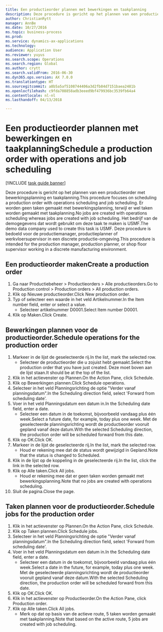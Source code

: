 ```yaml
--- 
title: Een productieorder plannen met bewerkingen en taakplanning
description: Deze procedure is gericht op het plannen van een productieorder met bewerkingsplanning en taakplanning.
author: ChristianRytt
manager: AnnBe
ms.date: 10/27/2016
ms.topic: business-process
ms.prod: 
ms.service: dynamics-ax-applications
ms.technology: 
audience: Application User
ms.reviewer: yuyus
ms.search.scope: Operations
ms.search.region: Global
ms.author: crytt
ms.search.validFrom: 2016-06-30
ms.dyn365.ops.version: AX 7.0.0
ms.translationtype: HT
ms.sourcegitcommit: a8b5a5af5108744406a3d2fb84d7151baea2481b
ms.openlocfilehash: c9fda708858adb3eeed9bf479936bc3539fb64a4
ms.contentlocale: nl-nl
ms.lasthandoff: 04/13/2018

---
```

# <a name="schedule-a-production-order-with-operations-and-job-scheduling"></a><span data-ttu-id="7245b-103">Een productieorder plannen met bewerkingen en taakplanning</span><span class="sxs-lookup"><span data-stu-id="7245b-103">Schedule a production order with operations and job scheduling</span></span>

[!INCLUDE [task guide banner](../../includes/task-guide-banner.md)]

<span data-ttu-id="7245b-104">Deze procedure is gericht op het plannen van een productieorder met bewerkingsplanning en taakplanning.</span><span class="sxs-lookup"><span data-stu-id="7245b-104">This procedure focuses on scheduling a production order with operations scheduling and job scheduling.</span></span> <span data-ttu-id="7245b-105">Er worden geen taken gemaakt met bewerkingsplanning, terwijl er wel taken worden gemaakt met taakplanning.</span><span class="sxs-lookup"><span data-stu-id="7245b-105">No jobs are created with operations scheduling whereas jobs are created with job scheduling.</span></span> <span data-ttu-id="7245b-106">Het bedrijf van de demogegevens dat wordt gebruikt om deze taak te maken is USMF.</span><span class="sxs-lookup"><span data-stu-id="7245b-106">The demo data company used to create this task is USMF.</span></span> <span data-ttu-id="7245b-107">Deze procedure is bedoeld voor de productiemanager, productieplanner of werkvloersupervisor in een discrete productie-omgeving.</span><span class="sxs-lookup"><span data-stu-id="7245b-107">This procedure is intended for the production manager, production planner, or shop floor supervisor working in a discrete manufacturing environment.</span></span>


## <a name="create-a-production-order"></a><span data-ttu-id="7245b-108">Een productieorder maken</span><span class="sxs-lookup"><span data-stu-id="7245b-108">Create a production order</span></span>
1. <span data-ttu-id="7245b-109">Ga naar Productiebeheer > Productieorders > Alle productieorders.</span><span class="sxs-lookup"><span data-stu-id="7245b-109">Go to Production control > Production orders > All production orders.</span></span>
2. <span data-ttu-id="7245b-110">Klik op Nieuwe productieorder.</span><span class="sxs-lookup"><span data-stu-id="7245b-110">Click New production order.</span></span>
3. <span data-ttu-id="7245b-111">Typ of selecteer een waarde in het veld Artikelnummer.</span><span class="sxs-lookup"><span data-stu-id="7245b-111">In the Item number field, enter or select a value.</span></span>
    * <span data-ttu-id="7245b-112">Selecteer artikelnummer D0001.</span><span class="sxs-lookup"><span data-stu-id="7245b-112">Select Item number D0001.</span></span>  
4. <span data-ttu-id="7245b-113">Klik op Maken.</span><span class="sxs-lookup"><span data-stu-id="7245b-113">Click Create.</span></span>

## <a name="schedule-operations-for-the-production-order"></a><span data-ttu-id="7245b-114">Bewerkingen plannen voor de productieorder.</span><span class="sxs-lookup"><span data-stu-id="7245b-114">Schedule operations for the production order</span></span>
1. <span data-ttu-id="7245b-115">Markeer in de lijst de geselecteerde rij.</span><span class="sxs-lookup"><span data-stu-id="7245b-115">In the list, mark the selected row.</span></span>
    * <span data-ttu-id="7245b-116">Selecteer de productieorder die u zojuist hebt gemaakt.</span><span class="sxs-lookup"><span data-stu-id="7245b-116">Select the production order that you have just created.</span></span> <span data-ttu-id="7245b-117">Deze moet boven aan de lijst staan.</span><span class="sxs-lookup"><span data-stu-id="7245b-117">It should be at the top of the list.</span></span>      
2. <span data-ttu-id="7245b-118">Klik in het actievenster op Plannen.</span><span class="sxs-lookup"><span data-stu-id="7245b-118">On the Action Pane, click Schedule.</span></span>
3. <span data-ttu-id="7245b-119">Klik op Bewerkingen plannen.</span><span class="sxs-lookup"><span data-stu-id="7245b-119">Click Schedule operations.</span></span>
4. <span data-ttu-id="7245b-120">Selecteer in het veld Planningsrichting de optie "Verder vanaf planningsdatum".</span><span class="sxs-lookup"><span data-stu-id="7245b-120">In the Scheduling direction field, select 'Forward from scheduling date'.</span></span>
5. <span data-ttu-id="7245b-121">Voer in het veld Planningsdatum een datum in.</span><span class="sxs-lookup"><span data-stu-id="7245b-121">In the Scheduling date field, enter a date.</span></span>
    * <span data-ttu-id="7245b-122">Selecteer een datum in de toekomst, bijvoorbeeld vandaag plus één week.</span><span class="sxs-lookup"><span data-stu-id="7245b-122">Select a future date, for example, today plus one week.</span></span> <span data-ttu-id="7245b-123">Met de geselecteerde planningsrichting wordt de productieorder vooruit gepland vanaf deze datum.</span><span class="sxs-lookup"><span data-stu-id="7245b-123">With the selected Scheduling direction, the production order will be scheduled forward from this date.</span></span>  
6. <span data-ttu-id="7245b-124">Klik op OK.</span><span class="sxs-lookup"><span data-stu-id="7245b-124">Click OK.</span></span>
7. <span data-ttu-id="7245b-125">Markeer in de lijst de geselecteerde rij.</span><span class="sxs-lookup"><span data-stu-id="7245b-125">In the list, mark the selected row.</span></span>
    * <span data-ttu-id="7245b-126">Houd er rekening mee dat de status wordt gewijzigd in Gepland.</span><span class="sxs-lookup"><span data-stu-id="7245b-126">Note that the status is changed to Scheduled.</span></span>  
8. <span data-ttu-id="7245b-127">Klik in de lijst op de koppeling in de geselecteerde rij.</span><span class="sxs-lookup"><span data-stu-id="7245b-127">In the list, click the link in the selected row.</span></span>
9. <span data-ttu-id="7245b-128">Klik op Alle taken.</span><span class="sxs-lookup"><span data-stu-id="7245b-128">Click All jobs.</span></span>
    * <span data-ttu-id="7245b-129">Houd er rekening mee dat er geen taken worden gemaakt met bewerkingsplanning.</span><span class="sxs-lookup"><span data-stu-id="7245b-129">Note that no jobs are created with operations scheduling.</span></span>  
10. <span data-ttu-id="7245b-130">Sluit de pagina.</span><span class="sxs-lookup"><span data-stu-id="7245b-130">Close the page.</span></span>

## <a name="schedule-jobs-for-the-production-order"></a><span data-ttu-id="7245b-131">Taken plannen voor de productieorder.</span><span class="sxs-lookup"><span data-stu-id="7245b-131">Schedule jobs for the production order</span></span>
1. <span data-ttu-id="7245b-132">Klik in het actievenster op Plannen.</span><span class="sxs-lookup"><span data-stu-id="7245b-132">On the Action Pane, click Schedule.</span></span>
2. <span data-ttu-id="7245b-133">Klik op Taken plannen.</span><span class="sxs-lookup"><span data-stu-id="7245b-133">Click Schedule jobs.</span></span>
3. <span data-ttu-id="7245b-134">Selecteer in het veld Planningsrichting de optie "Verder vanaf planningsdatum".</span><span class="sxs-lookup"><span data-stu-id="7245b-134">In the Scheduling direction field, select 'Forward from scheduling date'.</span></span>
4. <span data-ttu-id="7245b-135">Voer in het veld Planningsdatum een datum in.</span><span class="sxs-lookup"><span data-stu-id="7245b-135">In the Scheduling date field, enter a date.</span></span>
    * <span data-ttu-id="7245b-136">Selecteer een datum in de toekomst, bijvoorbeeld vandaag plus één week.</span><span class="sxs-lookup"><span data-stu-id="7245b-136">Select a date in the future, for example, today plus one week.</span></span> <span data-ttu-id="7245b-137">Met de geselecteerde planningsrichting wordt de productieorder vooruit gepland vanaf deze datum.</span><span class="sxs-lookup"><span data-stu-id="7245b-137">With the selected Scheduling direction, the production order will be scheduled forward from this date.</span></span>  
5. <span data-ttu-id="7245b-138">Klik op OK.</span><span class="sxs-lookup"><span data-stu-id="7245b-138">Click OK.</span></span>
6. <span data-ttu-id="7245b-139">Klik in het actievenster op Productieorder.</span><span class="sxs-lookup"><span data-stu-id="7245b-139">On the Action Pane, click Production order.</span></span>
7. <span data-ttu-id="7245b-140">Klik op Alle taken.</span><span class="sxs-lookup"><span data-stu-id="7245b-140">Click All jobs.</span></span>
    * <span data-ttu-id="7245b-141">Merk op dat op basis van de actieve route, 5 taken worden gemaakt met taakplanning.</span><span class="sxs-lookup"><span data-stu-id="7245b-141">Note that based on the active route, 5 jobs are created with job scheduling.</span></span>  


